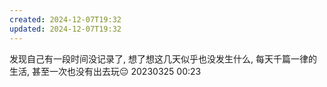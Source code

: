 ```yaml
---
created: 2024-12-07T19:32
updated: 2024-12-07T19:32
---
```

发现自己有一段时间没记录了, 想了想这几天似乎也没发生什么, 每天千篇一律的生活, 甚至一次也没有出去玩😔
20230325 00:23
